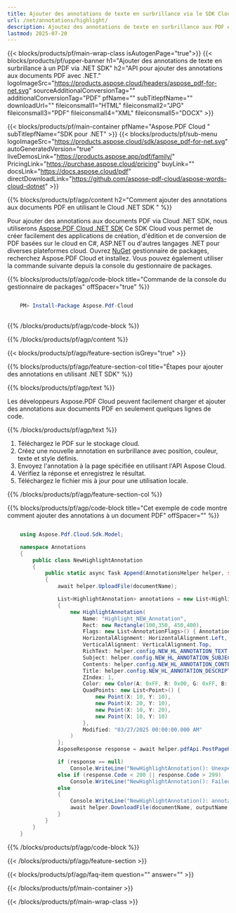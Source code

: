 ```yaml
---
title: Ajouter des annotations de texte en surbrillance via le SDK Cloud .NET
url: /net/annotations/highlight/
description: Ajoutez des annotations de texte en surbrillance aux PDF en utilisant Aspose.PDF Cloud SDK pour .NET.
lastmod: 2025-07-20
---
```


{{< blocks/products/pf/main-wrap-class isAutogenPage="true">}}
{{< blocks/products/pf/upper-banner h1="Ajouter des annotations de texte en surbrillance à un PDF via .NET SDK" h2="API pour ajouter des annotations aux documents PDF avec .NET." logoImageSrc="https://products.aspose.cloud/headers/aspose_pdf-for-net.svg" sourceAdditionalConversionTag="" additionalConversionTag="PDF" pfName="" subTitlepfName="" downloadUrl="" fileiconsmall1="HTML" fileiconsmall2="JPG" fileiconsmall3="PDF" fileiconsmall4="XML" fileiconsmall5="DOCX" >}}

{{< blocks/products/pf/main-container pfName="Aspose.PDF Cloud " subTitlepfName="SDK pour .NET" >}}
{{< blocks/products/pf/sub-menu logoImageSrc="https://products.aspose.cloud/sdk/aspose_pdf-for-net.svg"
autoGeneratedVersion="true"
liveDemosLink="https://products.aspose.app/pdf/family/" PricingLink="https://purchase.aspose.cloud/pricing" buyLink="" docsLink="https://docs.aspose.cloud/pdf"  directDownloadLink="https://github.com/aspose-pdf-cloud/aspose-words-cloud-dotnet" >}}

{{% blocks/products/pf/agp/content h2="Comment ajouter des annotations aux documents PDF en utilisant le Cloud .NET SDK " %}}

Pour ajouter des annotations aux documents PDF via Cloud .NET SDK, nous utiliserons
[Aspose.PDF Cloud .NET SDK](https://products.aspose.cloud/pdf/net/)
Ce SDK Cloud vous permet de créer facilement des applications de création, d'édition et de conversion de PDF basées sur le cloud en C#, ASP.NET ou d'autres langages .NET pour diverses plateformes cloud. Ouvrez
[NuGet](https://www.nuget.org/packages/Aspose.Pdf-Cloud)
gestionnaire de packages, recherchez
Aspose.PDF Cloud
et installez. Vous pouvez également utiliser la commande suivante depuis la console du gestionnaire de packages.

{{% blocks/products/pf/agp/code-block title="Commande de la console du gestionnaire de packages" offSpacer="true" %}}

```powershell

    PM> Install-Package Aspose.Pdf-Cloud
     
```

{{% /blocks/products/pf/agp/code-block %}}

{{% /blocks/products/pf/agp/content %}}

{{< blocks/products/pf/agp/feature-section isGrey="true" >}}

{{% blocks/products/pf/agp/feature-section-col title="Étapes pour ajouter des annotations en utilisant .NET SDK" %}}

{{% blocks/products/pf/agp/text %}}

Les développeurs Aspose.PDF Cloud peuvent facilement charger et ajouter des annotations aux documents PDF en seulement quelques lignes de code.

{{% /blocks/products/pf/agp/text %}}

1. Téléchargez le PDF sur le stockage cloud.
1. Créez une nouvelle annotation en surbrillance avec position, couleur, texte et style définis.
1. Envoyez l'annotation à la page spécifiée en utilisant l'API Aspose Cloud.
1. Vérifiez la réponse et enregistrez le résultat.
1. Téléchargez le fichier mis à jour pour une utilisation locale.

{{% /blocks/products/pf/agp/feature-section-col %}}

{{% blocks/products/pf/agp/code-block title="Cet exemple de code montre comment ajouter des annotations à un document PDF" offSpacer="" %}}

```cs

    using Aspose.Pdf.Cloud.Sdk.Model;

    namespace Annotations
    {
        public class NewHighlightAnnotation
        {
            public static async Task Append(AnnotationsHelper helper, string documentName, int pageNumber, string outputName, string remoteFolder)
            {
                await helper.UploadFile(documentName);

                List<HighlightAnnotation> annotations = new List<HighlightAnnotation>
                {
                    new HighlightAnnotation(
                        Name: "Highlight_NEW_Annotation",
                        Rect: new Rectangle(100,350, 450,400),
                        Flags: new List<AnnotationFlags>() { AnnotationFlags.Default },
                        HorizontalAlignment: HorizontalAlignment.Left,
                        VerticalAlignment: VerticalAlignment.Top,
                        RichText: helper.config.NEW_HL_ANNOTATION_TEXT,
                        Subject: helper.config.NEW_HL_ANNOTATION_SUBJECT,
                        Contents: helper.config.NEW_HL_ANNOTATION_CONTENTS,
                        Title: helper.config.NEW_HL_ANNOTATION_DESCRIPTION,
                        ZIndex: 1,
                        Color: new Color(A: 0xFF, R: 0x00, G: 0xFF, B: 0x00),
                        QuadPoints: new List<Point>() {
                            new Point(X: 10, Y: 10),
                            new Point(X: 20, Y: 10),
                            new Point(X: 10, Y: 20),
                            new Point(X: 10, Y: 10)
                        },
                        Modified: "03/27/2025 00:00:00.000 AM"
                    )
                };
                AsposeResponse response = await helper.pdfApi.PostPageHighlightAnnotationsAsync(documentName, pageNumber, annotations, folder: remoteFolder);

                if (response == null)
                    Console.WriteLine("NewHighlightAnnotation(): Unexpected error!");
                else if (response.Code < 200 || response.Code > 299)
                    Console.WriteLine("NewHighlightAnnotation(): Failed to append highlight annotation to the document.");
                else
                {
                    Console.WriteLine("NewHighlightAnnotation(): annotations '{0}' added to the document '{1}.", helper.config.NEW_HL_ANNOTATION_TEXT, documentName);
                    await helper.DownloadFile(documentName, outputName, "add_highlight_annotation_");
                }
            }
        }
    }
```

{{% /blocks/products/pf/agp/code-block %}}

{{< /blocks/products/pf/agp/feature-section >}}

{{< blocks/products/pf/agp/faq-item question="" answer="" >}}

{{< /blocks/products/pf/main-container >}}

{{< /blocks/products/pf/main-wrap-class >}}


